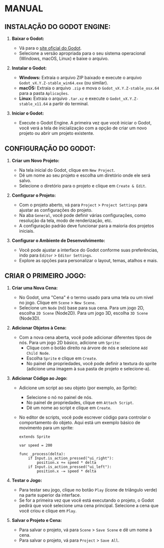 # MANUAL
## INSTALAÇÃO DO GODOT ENGINE:
1. **Baixar o Godot:**
   - Vá para o [site oficial do Godot](https://godotengine.org/download).
   - Selecione a versão apropriada para o seu sistema operacional (Windows, macOS, Linux) e baixe o arquivo.

2. **Instalar o Godot:**
   - **Windows:** Extraia o arquivo ZIP baixado e execute o arquivo `Godot_vX.Y.Z-stable_win64.exe` (ou similar).
   - **macOS:** Extraia o arquivo `.zip` e mova o `Godot_vX.Y.Z-stable_osx.64` para a pasta `Aplicações`.
   - **Linux:** Extraia o arquivo `.tar.xz` e execute o `Godot_vX.Y.Z-stable_x11.64` a partir do terminal.

3. **Iniciar o Godot:**
   - Execute o Godot Engine. A primeira vez que você iniciar o Godot, você verá a tela de inicialização com a opção de criar um novo projeto ou abrir um projeto existente.

## CONFIGURAÇÃO DO GODOT:
1. **Criar um Novo Projeto:**
   - Na tela inicial do Godot, clique em `New Project`.
   - Dê um nome ao seu projeto e escolha um diretório onde ele será salvo.
   - Selecione o diretório para o projeto e clique em `Create & Edit`.

2. **Configurar o Projeto:**
   - Com o projeto aberto, vá para `Project` > `Project Settings` para ajustar as configurações do projeto.
   - Na aba `General`, você pode definir várias configurações, como resolução da tela, modo de renderização, etc.
   - A configuração padrão deve funcionar para a maioria dos projetos iniciais.

3. **Configurar o Ambiente de Desenvolvimento:**
   - Você pode ajustar a interface do Godot conforme suas preferências, indo para `Editor` > `Editor Settings`.
   - Explore as opções para personalizar o layout, temas, atalhos e mais.

## CRIAR O PRIMEIRO JOGO:
1. **Criar uma Nova Cena:**
   - No Godot, uma "Cena" é o termo usado para uma tela ou um nível no jogo. Clique em `Scene` > `New Scene`.
   - Selecione um `Node` (nó) base para sua cena. Para um jogo 2D, escolha `2D Scene` (Node2D). Para um jogo 3D, escolha `3D Scene` (Node3D).

2. **Adicionar Objetos à Cena:**
   - Com a nova cena aberta, você pode adicionar diferentes tipos de nós. Para um jogo 2D básico, adicione um `Sprite`:
     - Clique com o botão direito na árvore de nós e selecione `Add Child Node`.
     - Escolha `Sprite` e clique em `Create`.
     - No painel de propriedades, você pode definir a textura do sprite (adicione uma imagem à sua pasta de projeto e selecione-a).

3. **Adicionar Código ao Jogo:**
   - Adicione um script ao seu objeto (por exemplo, ao Sprite):
     - Selecione o nó no painel de nós.
     - No painel de propriedades, clique em `Attach Script`.
     - Dê um nome ao script e clique em `Create`.
   - No editor de scripts, você pode escrever código para controlar o comportamento do objeto. Aqui está um exemplo básico de movimento para um sprite:

     ```gdscript
     extends Sprite

     var speed = 200

     func _process(delta):
         if Input.is_action_pressed("ui_right"):
             position.x += speed * delta
         if Input.is_action_pressed("ui_left"):
             position.x -= speed * delta
     ```

4. **Testar o Jogo:**
   - Para testar seu jogo, clique no botão `Play` (ícone de triângulo verde) na parte superior da interface.
   - Se for a primeira vez que você está executando o projeto, o Godot pedirá que você selecione uma cena principal. Selecione a cena que você criou e clique em `Play`.

5. **Salvar o Projeto e Cena:**
   - Para salvar o projeto, vá para `Scene` > `Save Scene` e dê um nome à cena.
   - Para salvar o projeto, vá para `Project` > `Save All`.

